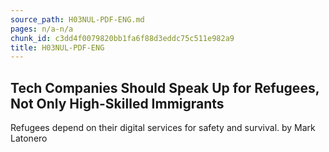 ```yaml
---
source_path: H03NUL-PDF-ENG.md
pages: n/a-n/a
chunk_id: c3dd4f0079820bb1fa6f88d3eddc75c511e982a9
title: H03NUL-PDF-ENG
---
```

## Tech Companies Should Speak Up for Refugees, Not Only High-Skilled Immigrants

Refugees depend on their digital services for safety and survival. by Mark Latonero
